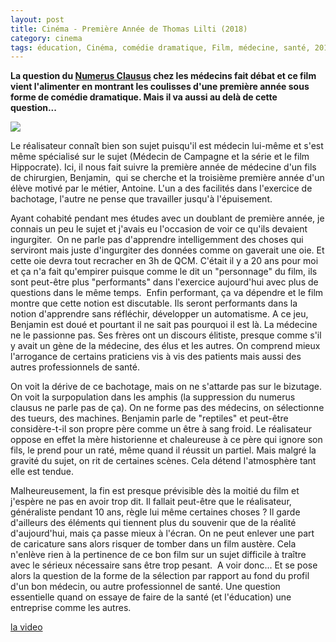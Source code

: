 ```yaml
---
layout: post
title: Cinéma - Première Année de Thomas Lilti (2018)
category: cinema
tags: éducation, Cinéma, comédie dramatique, Film, médecine, santé, 2010s
---
```

**La question du <a href="https://fr.wikipedia.org/wiki/Numerus_clausus#Études_médicales_en_France">Numerus Clausus</a> chez les médecins fait débat et ce film vient l'alimenter en montrant les coulisses d'une première année sous forme de comédie dramatique. Mais il va aussi au delà de cette question...**

<img src="https://cheziceman.files.wordpress.com/2018/09/premiereannee.jpg" />

Le réalisateur connaît bien son sujet puisqu'il est médecin lui-même et s'est même spécialisé sur le sujet (Médecin de Campagne et la série et le film Hippocrate). Ici, il nous fait suivre la première année de médecine d'un fils de chirurgien, Benjamin,  qui se cherche et la troisième première année d'un élève motivé par le métier, Antoine. L'un a des facilités dans l'exercice de bachotage, l'autre ne pense que travailler jusqu'à l'épuisement.

Ayant cohabité pendant mes études avec un doublant de première année, je connais un peu le sujet et j'avais eu l'occasion de voir ce qu'ils devaient ingurgiter.  On ne parle pas d'apprendre intelligemment des choses qui serviront mais juste d'ingurgiter des données comme on gaverait une oie. Et cette oie devra tout recracher en 3h de QCM. C'était il y a 20 ans pour moi et ça n'a fait qu'empirer puisque comme le dit un "personnage" du film, ils sont peut-être plus "performants" dans l'exercice aujourd'hui avec plus de questions dans le même temps.  Enfin performant, ça va dépendre et le film montre que cette notion est discutable. Ils seront performants dans la notion d'apprendre sans réfléchir, développer un automatisme. A ce jeu, Benjamin est doué et pourtant il ne sait pas pourquoi il est là. La médecine ne le passionne pas. Ses frères ont un discours élitiste, presque comme s'il y avait un gène de la médecine, des élus et les autres. On comprend mieux l'arrogance de certains praticiens vis à vis des patients mais aussi des autres professionnels de santé.

On voit la dérive de ce bachotage, mais on ne s'attarde pas sur le bizutage. On voit la surpopulation dans les amphis (la suppression du numerus clausus ne parle pas de ça). On ne forme pas des médecins, on sélectionne des tueurs, des machines. Benjamin parle de "reptiles" et peut-être considère-t-il son propre père comme un être à sang froid. Le réalisateur oppose en effet la mère historienne et chaleureuse à ce père qui ignore son fils, le prend pour un raté, même quand il réussit un partiel. Mais malgré la gravité du sujet, on rit de certaines scènes. Cela détend l'atmosphère tant elle est tendue.

Malheureusement, la fin est presque prévisible dès la moitié du film et j'espère ne pas en avoir trop dit. Il fallait peut-être que le réalisateur, généraliste pendant 10 ans, règle lui même certaines choses ? Il garde d'ailleurs des éléments qui tiennent plus du souvenir que de la réalité d'aujourd'hui, mais ça passe mieux à l'écran. On ne peut enlever une part de caricature sans alors risquer de tomber dans un film austère. Cela n'enlève rien à la pertinence de ce bon film sur un sujet difficile à traître avec le sérieux nécessaire sans être trop pesant.  A voir donc... Et se pose alors la question de la forme de la sélection par rapport au fond du profil d'un bon médecin, ou autre professionnel de santé. Une question essentielle quand on essaye de faire de la santé (et l'éducation) une entreprise comme les autres.

[la video](https://www.youtube.com/watch?v=6LPkNBGtZFA)


